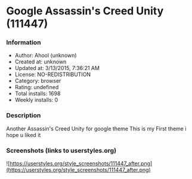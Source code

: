 # Google Assassin's Creed Unity (111447)

### Information
- Author: Ahool (unknown)
- Created at: unknown
- Updated at: 3/13/2015, 7:36:21 AM
- License: NO-REDISTRIBUTION
- Category: browser
- Rating: undefined
- Total installs: 1698
- Weekly installs: 0


### Description
Another Assassin's Creed Unity for google theme
This is my First theme
i hope u liked it


### Screenshots (links to userstyles.org)
![https://userstyles.org/style_screenshots/111447_after.png](https://userstyles.org/style_screenshots/111447_after.png)


